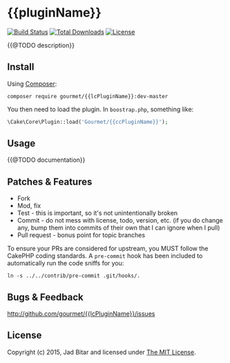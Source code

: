 # {{pluginName}}

[![Build Status](https://travis-ci.org/gourmet/{{lcPluginName}}.svg?branch=master)](https://travis-ci.org/gourmet/{{lcPluginName}})
[![Total Downloads](https://poser.pugx.org/gourmet/{{lcPluginName}}/downloads.svg)](https://packagist.org/packages/gourmet/{{lcPluginName}})
[![License](https://poser.pugx.org/gourmet/{{lcPluginName}}/license.svg)](https://packagist.org/packages/gourmet/{{lcPluginName}})

{{@TODO description}}

## Install

Using [Composer][composer]:

```
composer require gourmet/{{lcPluginName}}:dev-master
```

You then need to load the plugin. In `boostrap.php`, something like:

```php
\Cake\Core\Plugin::load('Gourmet/{{ccPluginName}}');
```

## Usage

{{@TODO documentation}}

## Patches & Features

* Fork
* Mod, fix
* Test - this is important, so it's not unintentionally broken
* Commit - do not mess with license, todo, version, etc. (if you do change any, bump them into commits of
their own that I can ignore when I pull)
* Pull request - bonus point for topic branches

To ensure your PRs are considered for upstream, you MUST follow the CakePHP coding standards. A `pre-commit`
hook has been included to automatically run the code sniffs for you:

```
ln -s ../../contrib/pre-commit .git/hooks/.
```

## Bugs & Feedback

http://github.com/gourmet/{{lcPluginName}}/issues

## License

Copyright (c) 2015, Jad Bitar and licensed under [The MIT License][mit].

[cakephp]:http://cakephp.org
[composer]:http://getcomposer.org
[composer:ignore]:http://getcomposer.org/doc/faqs/should-i-commit-the-dependencies-in-my-vendor-directory.md
[mit]:http://www.opensource.org/licenses/mit-license.php
